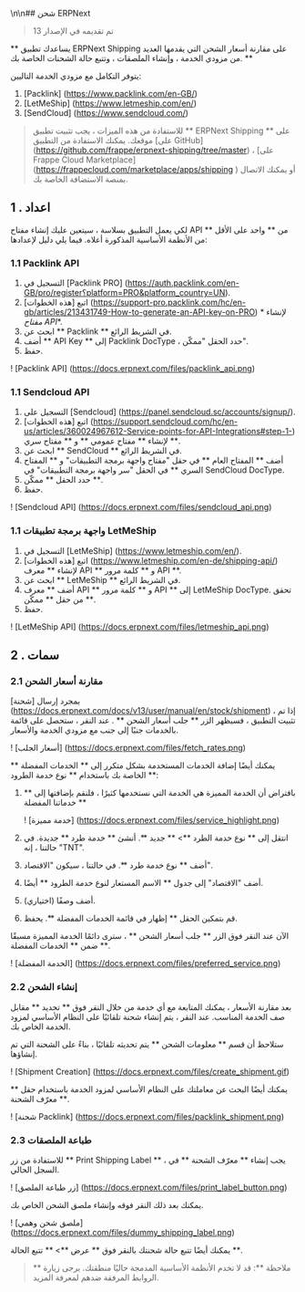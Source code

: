 \n\n## شحن ERPNext

> تم تقديمه في الإصدار 13

** يساعدك تطبيق ERPNext Shipping على مقارنة أسعار الشحن التي يقدمها العديد من مزودي الخدمة ، وإنشاء الملصقات ، وتتبع حالة الشحنات الخاصة بك. **

يتوفر التكامل مع مزودي الخدمة التاليين:

1. [Packlink] (https://www.packlink.com/en-GB/)
2. [LetMeShip] (https://www.letmeship.com/en/)
3. [SendCloud] (https://www.sendcloud.com/)

> للاستفادة من هذه الميزات ، يجب تثبيت تطبيق ** ERPNext Shipping ** على موقعك. يمكنك الاستفادة من التطبيق [على GitHub] (https://github.com/frappe/erpnext-shipping/tree/master) ، [على Frappe Cloud Marketplace] (https://frappecloud.com/marketplace/apps/shipping ) أو يمكنك الاتصال بمنصة الاستضافة الخاصة بك.

## 1 \. اعداد

لكي يعمل التطبيق بسلاسة ، سيتعين عليك إنشاء مفتاح API من ** واحد على الأقل ** من الأنظمة الأساسية المذكورة أعلاه. فيما يلي دليل لإعدادها:

### 1.1 Packlink API

1. التسجيل في [Packlink PRO] (https://auth.packlink.com/en-GB/pro/register؟platform=PRO&platform_country=UN).
2. اتبع [هذه الخطوات] (https://support-pro.packlink.com/hc/en-gb/articles/213431749-How-to-generate-an-API-key-on-PRO) لإنشاء * *مفتاح API**.
3. ابحث عن ** Packlink ** في الشريط الرائع.
4. أضف ** API Key ** إلى Packlink DocType ، حدد الحقل "ممكّن".
5. حفظ.

! [Packlink API] (https://docs.erpnext.com/files/packlink_api.png)

### 1.1 Sendcloud API

1. التسجيل على [Sendcloud] (https://panel.sendcloud.sc/accounts/signup/).
2. اتبع [هذه الخطوات] (https://support.sendcloud.com/hc/en-us/articles/360024967612-Service-points-for-API-Integrations#step-1-) لإنشاء ** مفتاح عمومي ** و ** مفتاح سري **.
3. ابحث عن ** SendCloud ** في الشريط الرائع.
4. أضف ** المفتاح العام ** في حقل "مفتاح واجهة برمجة التطبيقات" و ** المفتاح السري ** في الحقل "سر واجهة برمجة التطبيقات" في SendCloud DocType.
5. حدد الحقل ** ممكّن **.
6. حفظ.

! [Sendcloud API] (https://docs.erpnext.com/files/sendcloud_api.png)

### 1.1 واجهة برمجة تطبيقات LetMeShip

1. التسجيل في [LetMeShip] (https://www.letmeship.com/en/).
2. اتبع [هذه الخطوات] (https://www.letmeship.com/en-de/shipping-api/) لإنشاء ** معرف API ** و ** كلمة مرور API **.
3. ابحث عن ** LetMeShip ** في الشريط الرائع.
4. أضف ** معرف API ** و ** كلمة مرور API ** إلى LetMeShip DocType. تحقق من حقل ** ممكّن **.
5. حفظ.

! [LetMeShip API] (https://docs.erpnext.com/files/letmeship_api.png)

## 2 \. سمات

### 2.1 مقارنة أسعار الشحن

بمجرد إرسال [شحنة] (https://docs.erpnext.com/docs/v13/user/manual/en/stock/shipment) ، إذا تم تثبيت التطبيق ، فسيظهر الزر ** جلب أسعار الشحن ** . عند النقر ، ستحصل على قائمة بالخدمات جنبًا إلى جنب مع مزودي الخدمة والأسعار.

! [أسعار الجلب] (https://docs.erpnext.com/files/fetch_rates.png)

يمكنك أيضًا إضافة الخدمات المستخدمة بشكل متكرر إلى ** الخدمات المفضلة ** الخاصة بك باستخدام ** نوع خدمة الطرود **:

1. بافتراض أن الخدمة المميزة هي الخدمة التي نستخدمها كثيرًا ، فلنقم بإضافتها إلى ** خدماتنا المفضلة **
    
    ! [خدمة مميزة] (https://docs.erpnext.com/files/service_highlight.png)
    
2. انتقل إلى ** نوع خدمة الطرد **> ** جديد **. أنشئ ** خدمة طرد ** جديدة. في حالتنا ، إنه "TNT".
    
3. أضف ** نوع خدمة طرد **. في حالتنا ، سيكون "الاقتصاد".
4. أضف "الاقتصاد" إلى جدول ** الاسم المستعار لنوع خدمة الطرود ** أيضًا.
5. أضف وصفًا (اختياري).
6. قم بتمكين الحقل ** إظهار في قائمة الخدمات المفضلة **. يحفظ.

الآن عند النقر فوق الزر ** جلب أسعار الشحن ** ، سترى دائمًا الخدمة المميزة مسبقًا ضمن ** الخدمات المفضلة **.

! [الخدمة المفضلة] (https://docs.erpnext.com/files/preferred_service.png)

### 2.2 إنشاء الشحن

بعد مقارنة الأسعار ، يمكنك المتابعة مع أي خدمة من خلال النقر فوق ** تحديد ** مقابل صف الخدمة المناسب. عند النقر ، يتم إنشاء شحنة تلقائيًا على النظام الأساسي لمزود الخدمة الخاص بك.

ستلاحظ أن قسم ** معلومات الشحن ** يتم تحديثه تلقائيًا ، بناءً على الشحنة التي تم إنشاؤها.

! [Shipment Creation] (https://docs.erpnext.com/files/create_shipment.gif)

يمكنك أيضًا البحث عن معاملتك على النظام الأساسي لمزود الخدمة باستخدام حقل ** معرّف الشحنة **.

! [شحنة Packlink] (https://docs.erpnext.com/files/packlink_shipment.png)

### 2.3 طباعة الملصقات

للاستفادة من زر ** Print Shipping Label ** ، يجب إنشاء ** معرّف الشحنة ** في السجل الحالي.

! [زر طباعة الملصق] (https://docs.erpnext.com/files/print_label_button.png)

يمكنك بعد ذلك النقر فوقه وإنشاء ملصق الشحن الخاص بك.

! [ملصق شحن وهمي] (https://docs.erpnext.com/files/dummy_shipping_label.png)

يمكنك أيضًا تتبع حالة شحنتك بالنقر فوق ** عرض **> ** تتبع الحالة **.

> ** ملاحظة **: قد لا تخدم الأنظمة الأساسية المدمجة حاليًا منطقتك. يرجى زيارة الروابط المرفقة ضدهم لمعرفة المزيد.